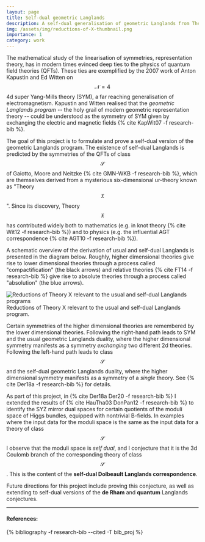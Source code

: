 ```yaml
---
layout: page
title: Self-dual geometric Langlands
description: A self-dual generalisation of geometric Langlands from Theory X
img: /assets/img/reductions-of-X-thumbnail.png
importance: 1
category: work
---
```


The mathematical study of the linearisation of symmetries, representation theory, has in modern times evinced deep ties to the physics of quantum field theories (QFTs). These ties are exemplified by the 2007 work of Anton Kapustin and Ed Witten on $$\mathcal{N}=4$$ 4d super Yang-Mills theory (SYM), a far reaching generalisation of electromagnetism. Kapustin and Witten realised that the *geometric Langlands program* -- the holy grail of modern geometric representation theory -- could be understood as the symmetry of SYM given by exchanging the electric and magnetic fields {% cite KapWit07 -f research-bib %}.

The goal of this project is to formulate and prove a self-dual version of the geometric Langlands program. The existence of self-dual Langlands is predicted by the symmetries of the QFTs of class $$\mathcal{S}$$ of Gaiotto, Moore and Neitzke {% cite GMN-WKB -f research-bib %}, which are themselves derived from a mysterious six-dimensional ur-theory known as "Theory $$\mathfrak{X}$$". Since its discovery, Theory $$\mathfrak{X}$$ has contributed widely both to mathematics (e.g. in knot theory {% cite Wit12 -f research-bib %}) and to physics (e.g. the influential AGT correspondence {% cite AGT10 -f research-bib %}).

A schematic overview of the derivation of usual and self-dual Langlands is presented in the diagram below. Roughly, higher dimensional theories give rise to lower dimensional theories through a process called "compactification" (the black arrows) and relative theories {% cite FT14 -f research-bib %} give rise to absolute theories through a process called "absolution" (the blue arrows).

<div class="row">
    <div class="col-sm mt-3 mt-md-0">
        <img class="img-fluid rounded z-depth-1" src="{{ '/assets/img/X.png' | relative_url }}" alt="Reductions of Theory X relevant to the usual and self-dual Langlands programs" title="Some reductions of theory X"/>
    </div>
</div>
<div class="caption">
    Reductions of Theory X relevant to the usual and self-dual Langlands program.
</div>

Certain symmetries of the higher dimensional theories are remembered by the lower dimensional theories. Following the right-hand path leads to SYM and the usual geometric Langlands duality, where the higher dimensional symmetry manifests as a symmetry *exchanging* two different 2d theories. Following the left-hand path leads to class $$\mathcal{S}$$ and the self-dual geometric Langlands duality, where the higher dimensional symmetry manifests as a symmetry of a *single* theory. See {% cite Der18a -f research-bib %} for details.

As part of this project, in {% cite Der18a Der20 -f research-bib %} I extended the results of {% cite HauTha03 DonPan12 -f research-bib %} to identify the SYZ mirror dual spaces for certain quotients of the moduli space of Higgs bundles, equipped with nontrivial B-fields. In examples where the input data for the moduli space is the same as the input data for a theory of class $$\mathcal{S}$$ I observe that the moduli space is *self dual*, and I conjecture that it is the 3d Coulomb branch of the corresponding theory of class $$\mathcal{S}$$. This is the content of the **self-dual Dolbeault Langlands correspondence**.

Future directions for this project include proving this conjecture, as well as extending to self-dual versions of the **de Rham** and **quantum** Langlands conjectures.

---

#### References:

{% bibliography -f research-bib --cited -T bib_proj %}
